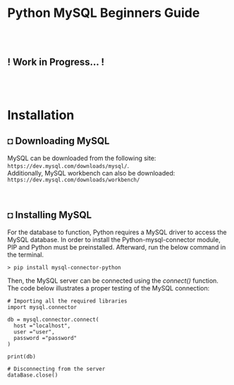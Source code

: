 # Python MySQL Beginners Guide

<br/><br/>

## ! Work in Progress... ! 

<br/><br/>

# Installation
## ◘ Downloading MySQL
MySQL can be downloaded from the following site: <br/>
`https://dev.mysql.com/downloads/mysql/`.  <br/>
Additionally, MySQL workbench can also be downloaded:  <br/>
`https://dev.mysql.com/downloads/workbench/`  <br/>

<br/>

## ◘ Installing MySQL
For the database to function, Python requires a MySQL driver to access the MySQL database. In order to install the Python-mysql-connector module, PIP and Python must be preinstalled. Afterward, run the below command in the terminal.
```
> pip install mysql-connector-python
```
Then, the MySQL server can be connected using the *connect()* function. The code below illustrates a proper testing of the MySQL connection: 
```py3
# Importing all the required libraries
import mysql.connector
  
db = mysql.connector.connect(
  host ="localhost",
  user ="user",
  password ="password"
)
 
print(db)
  
# Disconnecting from the server
dataBase.close()
```
